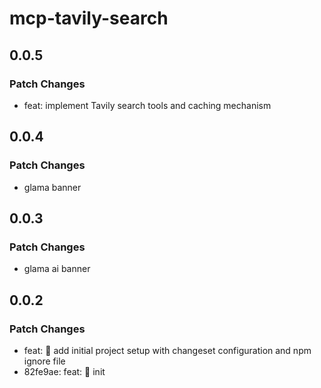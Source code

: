 # mcp-tavily-search

## 0.0.5

### Patch Changes

- feat: implement Tavily search tools and caching mechanism

## 0.0.4

### Patch Changes

- glama banner

## 0.0.3

### Patch Changes

- glama ai banner

## 0.0.2

### Patch Changes

- feat: 🎉 add initial project setup with changeset configuration and
  npm ignore file
- 82fe9ae: feat: 🎉 init
